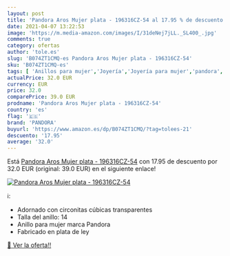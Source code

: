 ```yaml
---
layout: post
title: 'Pandora Aros Mujer plata - 196316CZ-54 al 17.95 % de descuento'
date: 2021-04-07 13:22:53
image: 'https://m.media-amazon.com/images/I/31deNej7jLL._SL400_.jpg'
comments: true
category: ofertas
author: 'tole.es'
slug: 'B074ZT1CMQ-es Pandora Aros Mujer plata - 196316CZ-54'
sku: 'B074ZT1CMQ-es'
tags: [ 'Anillos para mujer','Joyería','Joyería para mujer','pandora', ]
actualPrice: 32.0 EUR
currency: EUR
price: 32.0
comparePrice: 39.0 EUR
prodname: 'Pandora Aros Mujer plata - 196316CZ-54'
country: 'es'
flag: '🇪🇸'
brand: 'PANDORA'
buyurl: 'https://www.amazon.es/dp/B074ZT1CMQ/?tag=tolees-21'
descuento: '17.95'
average: '32.0'
---
```


Está [Pandora Aros Mujer plata - 196316CZ-54](https://www.amazon.es/dp/B074ZT1CMQ/?tag=tolees-21) con 17.95 de descuento por 32.0 EUR (original: 39.0 EUR) en el siguiente enlace!

[![Pandora Aros Mujer plata - 196316CZ-54](https://m.media-amazon.com/images/I/31deNej7jLL._SL400_.jpg)](https://www.amazon.es/dp/B074ZT1CMQ/?tag=tolees-21)

ℹ️:

- Adornado con circonitas cúbicas transparentes
- Talla del anillo: 14
- Anillo para mujer marca Pandora
- Fabricado en plata de ley

[🛒 Ver la oferta!!](https://www.amazon.es/dp/B074ZT1CMQ/?tag=tolees-21)

